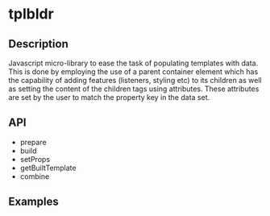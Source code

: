 # tplbldr

## Description
Javascript micro-library to ease the task of populating templates with data. This is done by employing the use of a parent container element which has the capability of adding features (listeners, styling etc) to its children as well as setting the content of the children tags using attributes. These attributes are set by the user to match the property key in the data set.

## API
- prepare
- build
- setProps
- getBuiltTemplate
- combine

## Examples
